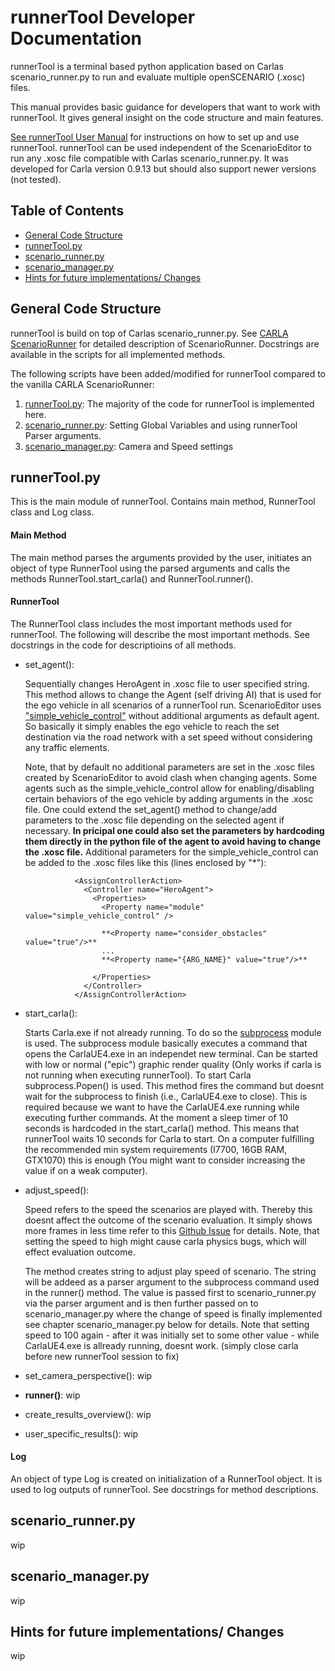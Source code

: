 # runnerTool Developer Documentation

runnerTool is a terminal based python application based on Carlas scenario_runner.py to run and evaluate multiple openSCENARIO (.xosc) files.

This manual provides basic guidance for developers that want to work with runnerTool. It gives general insight on the code structure and main features. 

[See runnerTool User Manual](https://github.com/jodi106/AI_Testing_Simulator/blob/main/User_Manuals/runnerTool_UserManual.rst) for instructions on how to set up and use runnerTool. 
runnerTool can be used independent of the ScenarioEditor to run any .xosc file compatible with Carlas scenario_runner.py. 
It was developed for Carla version 0.9.13 but should also support newer versions (not tested).

## Table of Contents

- [General Code Structure](#General-Code-Structure)
- [runnerTool.py](#runnerTool.py)
- [scenario_runner.py](#scenario_runner.py)
- [scenario_manager.py](#scenario_manager.py)
- [Hints for future implementations/ Changes](#Hints-for-future-implementations/-Changes)

## General Code Structure

runnerTool is build on top of Carlas scenario_runner.py. See [CARLA ScenarioRunner](https://carla-scenariorunner.readthedocs.io/en/latest/) for detailed description of ScenarioRunner. Docstrings are available in the scripts for all implemented methods.

The following scripts have been added/modified for runnerTool compared to the vanilla CARLA ScenarioRunner:
1. [runnerTool.py](https://github.com/jodi106/AI_Testing_Simulator/blob/main/scripts/runnerTool/runnerTool.py): The majority of the code for runnerTool is implemented here.
2. [scenario_runner.py](https://github.com/jodi106/AI_Testing_Simulator/blob/main/scripts/runnerTool/scenario_runner.py): Setting Global Variables and using runnerTool Parser arguments. 
3. [scenario_manager.py](https://github.com/jodi106/AI_Testing_Simulator/blob/main/scripts/runnerTool/srunner/scenariomanager/scenario_manager.py): Camera and Speed settings

## runnerTool.py

This is the main module of runnerTool. Contains main method, RunnerTool class and Log class.

#### Main Method
The main method parses the arguments provided by the user, initiates an object of type RunnerTool using the parsed arguments and calls the methods RunnerTool.start_carla() and RunnerTool.runner().

#### RunnerTool
The RunnerTool class includes the most important methods used for runnerTool. The following will describe the most important methods. See docstrings in the code for descriptioins of all methods.

* set_agent(): 

   Sequentially changes HeroAgent in .xosc file to user specified string. This method allows to change the Agent (self driving AI) that is used for the ego vehicle in all scenarios of a runnerTool run. ScenarioEditor uses ["simple_vehicle_control"](https://github.com/jodi106/AI_Testing_Simulator/blob/main/scripts/runnerTool/srunner/scenariomanager/actorcontrols/simple_vehicle_control.py) without additional arguments as default agent. So basically it simply enables the ego vehicle to reach the set destination via the road network with a set speed without considering any traffic elements.  
   
   Note, that by default no additional parameters are set in the .xosc files created by ScenarioEditor to avoid clash when changing agents. Some agents such as the simple_vehicle_control allow for enabling/disabling certain behaviors of the ego vehicle by adding arguments in the .xosc file. One could extend the set_agent() method to change/add parameters to the .xosc file depending on the selected agent if necessary. **In pricipal one could also set the parameters by hardcoding them directly in the python file of the agent to avoid having to change the .xosc file.** Additional parameters for the simple_vehicle_control can be added to the .xosc files like this (lines enclosed by "*"): 

   ```
              <AssignControllerAction>
                <Controller name="HeroAgent">
                  <Properties>
                    <Property name="module" value="simple_vehicle_control" />
                    
                    **<Property name="consider_obstacles" value="true"/>**
                    ...
                    **<Property name="{ARG_NAME}" value="true"/>**
                    
                  </Properties>
                </Controller>
              </AssignControllerAction>
   ```

* start_carla(): 

   Starts Carla.exe if not already running. To do so the [subprocess](https://docs.python.org/3/library/subprocess.html) module is used. The subprocess module basically executes a command that opens the CarlaUE4.exe in an independet new terminal. Can be started with low or normal ("epic") graphic render quality (Only works if carla is not running when executing runnerTool). To start Carla subprocess.Popen() is used. This method fires the command but doesnt wait for the subprocess to finish (i.e., CarlaUE4.exe to close). This is required because we want to have the CarlaUE4.exe running while executing further commands. At the moment a sleep timer of 10 seconds is hardcoded in the start_carla() method. This means that runnerTool waits 10 seconds for Carla to start. On a computer fulfilling the recommended min system requirements (I7700, 16GB RAM, GTX1070) this is enough (You might want to consider increasing the value if on a weak computer).     
   
* adjust_speed(): 

   Speed refers to the speed the scenarios are played with. Thereby this doesnt affect the outcome of the scenario evaluation. It simply shows more frames in less time refer to this [Github Issue](https://github.com/carla-simulator/carla/issues/457) for details. Note, that setting the speed to high might cause carla physics bugs, which will effect evaluation outcome. 
   
   The method creates string to adjust play speed of scenario. The string will be addeed as a parser argument to the subprocess command used in the runner() method. The value is passed first to scenario_runner.py via the parser argument and is then further passed on to scenario_manager.py where the change of speed is finally implemented see chapter scenario_manager.py below for details.
Note that setting speed to 100 again - after it was initially set to some other value - while CarlaUE4.exe is allready running, doesnt work. (simply close carla before new runnerTool session to fix)
* set_camera_perspective(): wip
* **runner()**: wip
* create_results_overview(): wip
* user_specific_results(): wip

#### Log
An object of type Log is created on initialization of a RunnerTool object. It is used to log outputs of runnerTool. See docstrings for method descriptions. 

## scenario_runner.py
wip

## scenario_manager.py
wip

## Hints for future implementations/ Changes
wip

